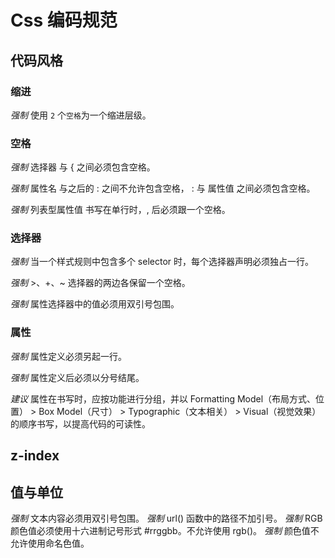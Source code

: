 # Css 编码规范

## 代码风格

### 缩进
*强制* 使用 `2` 个`空格`为一个缩进层级。

### 空格
*强制* 选择器 与 { 之间必须包含空格。

*强制* 属性名 与之后的 : 之间不允许包含空格， : 与 属性值 之间必须包含空格。

*强制* 列表型属性值 书写在单行时，, 后必须跟一个空格。

### 选择器
*强制* 当一个样式规则中包含多个 selector 时，每个选择器声明必须独占一行。

*强制* >、+、~ 选择器的两边各保留一个空格。

*强制* 属性选择器中的值必须用双引号包围。

### 属性
*强制* 属性定义必须另起一行。

*强制* 属性定义后必须以分号结尾。

*建议* 属性在书写时，应按功能进行分组，并以 Formatting Model（布局方式、位置） > Box Model（尺寸） > Typographic（文本相关） > Visual（视觉效果）的顺序书写，以提高代码的可读性。

## z-index

## 值与单位
*强制* 文本内容必须用双引号包围。
*强制* url() 函数中的路径不加引号。
*强制* RGB颜色值必须使用十六进制记号形式 #rrggbb。不允许使用 rgb()。
*强制* 颜色值不允许使用命名色值。